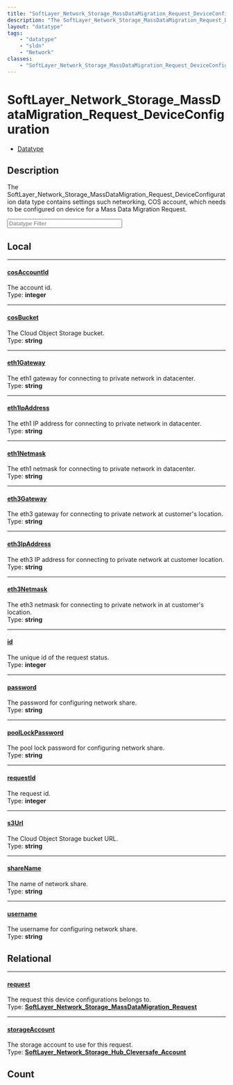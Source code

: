 ```yaml
---
title: "SoftLayer_Network_Storage_MassDataMigration_Request_DeviceConfiguration"
description: "The SoftLayer_Network_Storage_MassDataMigration_Request_DeviceConfiguration data type contains settings such networking,... "
layout: "datatype"
tags:
    - "datatype"
    - "sldn"
    - "Network"
classes:
    - "SoftLayer_Network_Storage_MassDataMigration_Request_DeviceConfiguration"
---
```


# SoftLayer_Network_Storage_MassDataMigration_Request_DeviceConfiguration
<div id='service-datatype'>
    <ul id='sldn-reference-tabs'>
        <li id='datatype'> <a href='/reference/datatypes/SoftLayer_Network_Storage_MassDataMigration_Request_DeviceConfiguration' >Datatype</a></li>
    </ul>
</div>

## Description 
The SoftLayer_Network_Storage_MassDataMigration_Request_DeviceConfiguration data type contains settings such networking, COS account, which needs to be configured on device for a Mass Data Migration Request. 





<!-- Filer BEGIN -->
<div class="view-filters">
        <div class="clearfix">
            <div class="search-input-box">
                <input placeholder="Datatype Filter" onkeyup="titleSearch(inputId='prop-input', divId='properties', elementClass='prop-row')" 
                    type="text" id="prop-input" value="" size="30" maxlength="128" class="form-text">
            </div>
        </div>
</div>
<!-- Filer END -->

<div id="properties" class="content">
<div id="localProperties" class="prop-content" >

## Local
<div class="prop-row">

-----
[cosAccountId]: #cosaccountid
#### [cosAccountId]
The account id.  
<span class="type-label">Type: </span>**integer**


</div>
<div class="prop-row">

-----
[cosBucket]: #cosbucket
#### [cosBucket]
The Cloud Object Storage bucket.  
<span class="type-label">Type: </span>**string**


</div>
<div class="prop-row">

-----
[eth1Gateway]: #eth1gateway
#### [eth1Gateway]
The eth1 gateway for connecting to private network in datacenter.  
<span class="type-label">Type: </span>**string**


</div>
<div class="prop-row">

-----
[eth1IpAddress]: #eth1ipaddress
#### [eth1IpAddress]
The eth1 IP address for connecting to private network in datacenter.  
<span class="type-label">Type: </span>**string**


</div>
<div class="prop-row">

-----
[eth1Netmask]: #eth1netmask
#### [eth1Netmask]
The eth1 netmask for connecting to private network in datacenter.  
<span class="type-label">Type: </span>**string**


</div>
<div class="prop-row">

-----
[eth3Gateway]: #eth3gateway
#### [eth3Gateway]
The eth3 gateway for connecting to private network at customer's location.  
<span class="type-label">Type: </span>**string**


</div>
<div class="prop-row">

-----
[eth3IpAddress]: #eth3ipaddress
#### [eth3IpAddress]
The eth3 IP address for connecting to private network at customer location.  
<span class="type-label">Type: </span>**string**


</div>
<div class="prop-row">

-----
[eth3Netmask]: #eth3netmask
#### [eth3Netmask]
The eth3 netmask for connecting to private network in at customer's location.  
<span class="type-label">Type: </span>**string**


</div>
<div class="prop-row">

-----
[id]: #id
#### [id]
The unique id of the request status.  
<span class="type-label">Type: </span>**integer**


</div>
<div class="prop-row">

-----
[password]: #password
#### [password]
The password for configuring network share.  
<span class="type-label">Type: </span>**string**


</div>
<div class="prop-row">

-----
[poolLockPassword]: #poollockpassword
#### [poolLockPassword]
The pool lock password for configuring network share.  
<span class="type-label">Type: </span>**string**


</div>
<div class="prop-row">

-----
[requestId]: #requestid
#### [requestId]
The request id.  
<span class="type-label">Type: </span>**integer**


</div>
<div class="prop-row">

-----
[s3Url]: #s3url
#### [s3Url]
The Cloud Object Storage bucket URL.  
<span class="type-label">Type: </span>**string**


</div>
<div class="prop-row">

-----
[shareName]: #sharename
#### [shareName]
The name of network share.  
<span class="type-label">Type: </span>**string**


</div>
<div class="prop-row">

-----
[username]: #username
#### [username]
The username for configuring network share.  
<span class="type-label">Type: </span>**string**


</div>
</div>
<!-- LOCAL PROPERTY END -->

<div id="relationalProperties"  class="prop-content" >

## Relational
<div class="prop-row">

-----
[request]: #request
#### [request]
The request this device configurations belongs to.  
<span class="type-label">Type: </span>**<a href='/reference/datatypes/SoftLayer_Network_Storage_MassDataMigration_Request'>SoftLayer_Network_Storage_MassDataMigration_Request </a>**


</div>
<div class="prop-row">

-----
[storageAccount]: #storageaccount
#### [storageAccount]
The storage account to use for this request.  
<span class="type-label">Type: </span>**<a href='/reference/datatypes/SoftLayer_Network_Storage_Hub_Cleversafe_Account'>SoftLayer_Network_Storage_Hub_Cleversafe_Account </a>**


</div>

## Count
</div>



